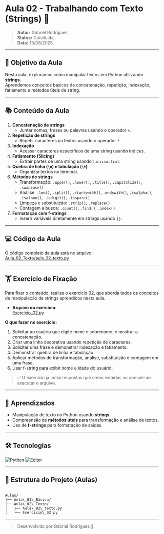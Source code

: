 
# Aula 02 - Trabalhando com Texto (Strings) 📝

> **Autor:** Gabriel Rodrigues  
> **Status:** Concluída  
> **Data:** 13/08/2025  

---

## 📌 Objetivo da Aula

Nesta aula, exploramos como manipular textos em Python utilizando **strings**.  
Aprendemos conceitos básicos de concatenação, repetição, indexação, fatiamento e métodos úteis de string.

---

## 📚 Conteúdo da Aula

1. **Concatenação de strings**  
   - Juntar nomes, frases ou palavras usando o operador `+`.
2. **Repetição de strings**  
   - Repetir caracteres ou textos usando o operador `*`.
3. **Indexação**  
   - Acessar caracteres específicos de uma string usando índices.
4. **Fatiamento (Slicing)**  
   - Extrair partes de uma string usando `[inicio:fim]`.
5. **Quebra de linha (`\n`) e tabulação (`\t`)**  
   - Organizar textos no terminal.
6. **Métodos de strings**  
   - Transformação: `.upper()`, `.lower()`, `.title()`, `.capitalize()`, `.swapcase()`  
   - Análise: `.len()`, `.split()`, `.startswith()`, `.endswith()`, `.isalpha()`, `.isalnum()`, `.isdigit()`, `.isspace()`  
   - Limpeza e substituição: `.strip()`, `.replace()`  
   - Contagem e busca: `.count()`, `.find()`, `.index()`
7. **Formatação com f-strings**  
   - Inserir variáveis diretamente em strings usando `{}`.

---

## 💻 Código da Aula

O código completo da aula está no arquivo:  
[Aula_02_Texto/aula_02_texto.py](./Aula_02_texto.py)

---

## 🏋 Exercício de Fixação

Para fixar o conteúdo, realize o exercício 02, que aborda todos os conceitos de manipulação de strings aprendidos nesta aula.

- **Arquivo do exercício:**  
  [Exercicio_02.py](./Exercicio_02.py)

**O que fazer no exercício:**

1. Solicitar ao usuário que digite nome e sobrenome, e mostrar a concatenação.
2. Criar uma linha decorativa usando repetição de caracteres.
3. Solicitar uma frase e demonstrar indexação e fatiamento.
4. Demonstrar quebra de linha e tabulação.
5. Aplicar métodos de transformação, análise, substituição e contagem em uma frase.
6. Usar f-string para exibir nome e idade do usuário.

> ✅ O exercício já inclui respostas que serão exibidas no console ao executar o arquivo.

---

## 🎯 Aprendizados

- Manipulação de texto no Python usando **strings**.  
- Compreensão de **métodos úteis** para transformação e análise de textos.  
- Uso de **f-strings** para formatação de saídas.  

---

## 🛠 Tecnologias

![Python](https://img.shields.io/badge/Python-3776AB?style=flat&logo=python&logoColor=white)
![Editor](https://img.shields.io/badge/Editor-VS%20Code-007ACC?style=flat&logo=visual-studio-code&logoColor=white)

---

## 📂 Estrutura do Projeto (Aulas)

```

Aulas/
├── Aula\_01\_Básico/
├── Aula\_02\_Texto/
│   ├── Aula\_02\_texto.py
│   └── Exercicio\_02.py

```

---

> Desenvolvido por Gabriel Rodrigues 🐍

